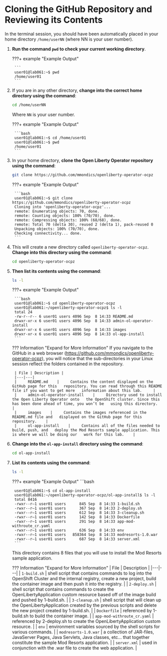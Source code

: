 # Cloning the GitHub Repository and Reviewing its Contents

In the terminal session, you should have been automatically placed in your home directory `/home/userNN` (where NN is your user number).

1. **Run the command `pwd` to check your current working directory**.

    ???+ example "Example Output"

        ```
        user01@lab061:~$ pwd
        /home/user01
        ```

1. If you are in any other directory, **change into the correct home directory using the command**:

    ```bash
    cd /home/userNN
    ```
    
    Where `NN` is your user number.

    ???+ example "Example Output"

        ```bash
        user01@lab061:~$ cd /home/user01
        user01@lab061:~$ pwd
        /home/user01
        ```

1. In your home directory, **clone the Open Liberty Operator repository using the command**:

    ```bash
    git clone https://github.com/mmondics/openliberty-operator-ocpz
    ```

    ???+ example "Example Output"

        ```bash
        user01@lab061:~$ git clone https://github.com/mmondics/openliberty-operator-ocpz
        Cloning into 'openliberty-operator-ocpz'...
        remote: Enumerating objects: 70, done.
        remote: Counting objects: 100% (70/70), done.
        remote: Compressing objects: 100% (68/68), done.
        remote: Total 70 (delta 30), reused 2 (delta 1), pack-reused 0
        Unpacking objects: 100% (70/70), done.
        Checking connectivity... done.
        ```

1. This will create a new directory called `openliberty-operator-ocpz`. **Change into this directory using the command**:

    ```bash
    cd openliberty-operator-ocpz
    ```

1. **Then list its contents using the command**:

    ```bash
    ls -l
    ```

    ???+ example "Example Output"

        ```bash
        user01@lab061:~$ cd openliberty-operator-ocpz
        user01@lab061:~/openliberty-operator-ocpz$ ls -l
        total 24
        -rw-r--r-- 6 user01 users 4096 Sep  8 14:33 README.md
        drwxr-xr-x 6 user01 users 4096 Sep  8 14:33 admin-ol-operator-install
        drwxr-xr-x 6 user01 users 4096 Sep  8 14:33 images
        drwxr-xr-x 6 user01 users 4096 Sep  8 14:33 ol-app-install
        ```

    ??? Information "Expand for More Information"
        If you navigate to the GitHub in a web browser (<https://github.com/mmondics/openliberty-operator-ocpz>), you will notice that the sub-directories in your Linux session reflect the folders contained in the repository.

        | File | Description |
        |---|---|
        |     README.md    |     Contains the content displayed on the GitHub page for this   repository. You can read through this README file if you want to get more   information about this lab.     |
        |     admin-ol-operator-install    |     Directory used to install the Open Liberty Operator onto   the OpenShift cluster. Since this has been done ahead of time, you won’t be   using this directory.    |
        |     images    |     Contains the images referenced in the README.md file and   displayed on the GitHub page for this repository.    |
        |     ol-app-install    |     Contains all of the files needed to build, push, and   deploy the Mod Resorts sample application. This is where we will be doing our   work for this lab.    |

1. **Change into the `ol-app-install` directory using the command**:

    ```bash
    cd ol-app-install
    ```

1. **List its contents using the command**:

    ```bash
    ls -l
    ```

    ???+ example "Example Output"
        ```bash

        user01@lab061:~$ cd ol-app-install
        user01@lab061:~/openliberty-operator-ocpz/ol-app-install$ ls -l
        total 8416
        -rwxr--r—1 user01 users      845 Sep  8 14:33 1-build.sh
        -rwxr--r—1 user01 users      367 Sep  8 14:33 2-deploy.sh
        -rwxr--r—1 user01 users      612 Sep  8 14:33 3-cleanup.sh
        -rwxr--r—1 user01 users      142 Sep  8 14:33 Dockerfile
        -rwxr--r—1 user01 users      291 Sep  8 14:33 app-mod-withroute_cr.yaml
        -rwxr--r—1 user01 users      636 Sep  8 14:33 env
        -rwxr--r—1 user01 users   858364 Sep  8 14:33 modresorts-1.0.war
        -rwxr--r—1 user01 users      687 Sep  8 14:33 server.xml
        ```

    This directory contains 8 files that you will use to install the Mod Resorts sample application.

    ??? Information "Expand for More Information"
        | File | Description |
        |---|---|
        |     `1-build.sh`    |     shell script that contains commands to log into the   OpenShift Cluster and the internal registry, create a new project, build the   container image and then push it into the registry.    |
        |     `2-deploy.sh`    |     shell script that contains commands to create the   OpenLibertyApplication custom resource based off of the image build and   pushed by 1-build.sh.     |
        |     `3-cleanup.sh`    |     shell script that will clean up the OpenLibertyApplication   created by the previous scripts and delete the new project created by 1-build.sh.    |
        |     `Dockerfile`    |     referenced by 1-build.sh to build the container image.    |
        |     `app-mod-withroute_cr.yaml`    |     referenced by 2-deploy.sh to create the   OpenLibertyApplication custom resource.    |
        |     `env`    |     environment variables sourced by the shell scripts for   various commands.    |
        |     `modresorts-1.0.war`    |     a collection of JAR-files, JavaServer Pages, Java   Servlets, Java classes, etc… that together constitute the sample Mod Resorts   application.    |
        |     `server.xml`    |     used in conjunction with the .war file to create the web   application.    |
